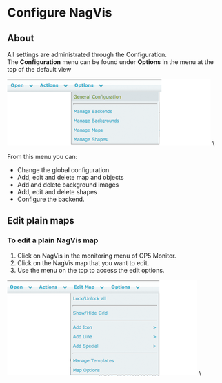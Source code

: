 # Configure NagVis

## About

All settings are administrated through the Configuration. The **Configuration** menu can be found under **Options** in the menu at the top of the default view

![](images/16482341/16678966.png) \


From this menu you can:

- Change the global configuration
- Add, edit and delete map and objects
- Add and delete background images
- Add, edit and delete shapes
- Configure the backend.

## Edit plain maps

### To edit a plain NagVis map

1. Click on NagVis in the monitoring menu of OP5 Monitor.
2. Click on the NagVis map that you want to edit.
3. Use the menu on the top to access the edit options.

![](images/16482341/16678963.png) \


